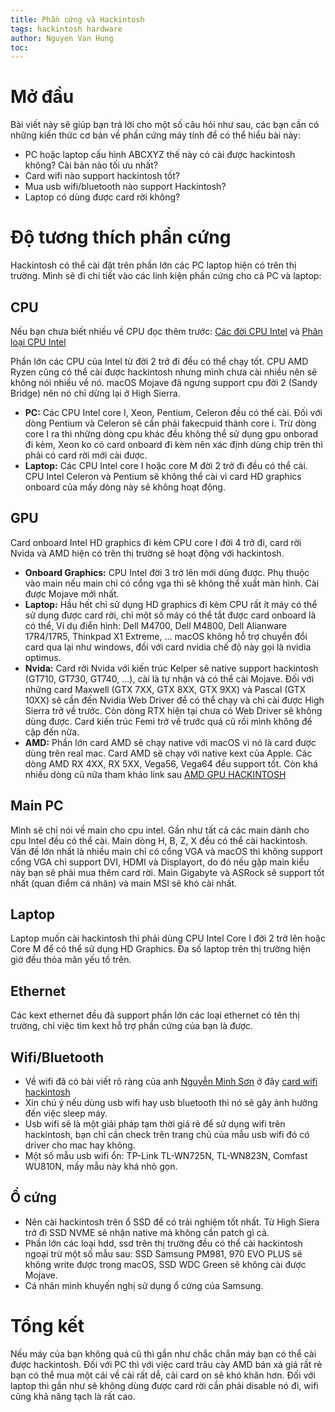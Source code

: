 ```yaml
---
title: Phần cứng và Hackintosh
tags: hackintosh hardware
author: Nguyen Van Hung
toc:
---
```

# Mở đầu
Bài viết này sẽ giúp bạn trả lời cho một số câu hỏi như sau, các bạn cần có những kiến thức cơ bản về phần cứng máy tính để có thể hiểu bài này:
- PC hoặc laptop cấu hình ABCXYZ thế này có cài được hackintosh không? Cài bản nào tối ưu nhất?
- Card wifi nào support hackintosh tốt?
- Mua usb wifi/bluetooth nào support Hackintosh?
- Laptop có dùng được card rời không?

# Độ tương thích phần cứng
Hackintosh có thể cài đặt trên phần lớn các PC laptop hiện có trên thị trường. Mình sẽ đi chi tiết vào các linh kiện phần cứng cho cả PC và laptop:

## CPU
  Nếu bạn chưa biết nhiều về CPU đọc thêm trước:
    [Các đời CPU Intel](https://www.phucanh.vn/nhung-dieu-ban-can-biet-ve-cac-dong-cpu-intel-tren-may-tinh.html) và
    [Phân loại CPU Intel](https://laptop88.vn/cac-doi-cpu-cua-intel-va-giai-ma-cach-dat-ten-cpu/a63.html)

  Phần lớn các CPU của Intel từ đời 2 trở đi đều có thể chạy tốt. CPU AMD Ryzen cũng có thể cài được hackintosh nhưng mình chưa cài nhiều nên sẽ không nói nhiều về nó. macOS Mojave đã ngưng support cpu đời 2 (Sandy Bridge) nên nó chỉ dừng lại ở High Sierra.
  - __PC:__ Các CPU Intel core I, Xeon, Pentium, Celeron đều có thể cài. Đối với dòng Pentium và Celeron sẽ cần phải fakecpuid thành core i. Trừ dòng core I ra thì những dòng cpu khác đều không thể sử dụng gpu onborad đi kèm, Xeon ko có card onboard đi kèm nên xác định dùng chip trên thì phải có card rời mới cài được.
  - __Laptop:__ Các CPU Intel core I hoặc core M đời 2 trở đi đều có thể cài. CPU Intel Celeron và Pentium sẽ không thể cài vì card HD graphics onboard của mấy dòng này sẽ không hoạt động.

## GPU
  Card onboard Intel HD graphics đi kèm CPU core I đời 4 trở đi, card rời Nvida và AMD hiện có trên thị trường sẽ hoạt động với hackintosh.
  - __Onboard Graphics:__ CPU Intel đời 3 trở lên mới dùng được. Phụ thuộc vào main nếu main chỉ có cổng vga thì sẽ không thể xuất màn hình. Cài được Mojave mới nhất.
  - __Laptop:__ Hầu hết chỉ sử dụng HD graphics đi kèm CPU rất ít máy có thể sử dụng được card rời, chỉ một số máy có thể tắt được card onboard là có thể, Ví dụ điển hình: Dell M4700, Dell M4800, Dell Alianware 17R4/17R5, Thinkpad X1 Extreme, ... macOS không hỗ trợ chuyển đổi card qua lại như windows, đối với card nvidia chế độ này gọi là nvidia optimus.
  - __Nvida:__ Card rời Nvida với kiến trúc Kelper sẽ native support hackintosh (GT710, GT730, GT740, ...), cài là tự nhận và có thể cài Mojave. Đối với những card Maxwell (GTX 7XX, GTX 8XX, GTX 9XX) và Pascal (GTX 10XX) sẽ cần đến Nvidia Web Driver để có thể chạy và chỉ cài được High Sierra trở về trước. Còn dòng RTX hiện tại chưa có Web Driver sẽ không dùng được. Card kiến trúc Femi trở về trước quá cũ rồi mình không đề cập đến nữa.
  - __AMD:__ Phần lớn card AMD sẽ chạy native với macOS vì nó là card được dùng trên real mac. Card AMD sẽ chạy với native kext của Apple. Các dòng AMD RX 4XX, RX 5XX, Vega56, Vega64 đều support tốt. Còn khá nhiều dòng cũ nữa tham khảo link sau [AMD GPU HACKINTOSH](https://www.tonymacx86.com/threads/radeon-compatibility-guide-ati-amd-graphics-cards.171291/)

## Main PC
  Mình sẽ chỉ nói về main cho cpu intel. Gần như tất cả các main dành cho cpu Intel đều có thể cài. Main dòng H, B, Z, X đều có thể cài hackintosh. Vấn đề lớn nhất là nhiều main chỉ có cổng VGA và macOS thì không support cổng VGA chỉ support DVI, HDMI và Displayort, do đó nếu gặp main kiểu này bạn sẽ phải mua thêm card rời. Main Gigabyte và ASRock sẽ support tốt nhất (quan điểm cá nhân) và main MSI sẽ khó cài nhất.

## Laptop
  Laptop muốn cài hackintosh thì phải dùng CPU Intel Core I đời 2 trở lên hoặc Core M để có thể sử dụng HD Graphics. Đa số laptop trên thị trường hiện giờ đều thỏa mãn yếu tố trên.

## Ethernet
  Các kext ethernet đều đã support phần lớn các loại ethernet có tên thị trường, chỉ việc tìm kext hỗ trợ phần cứng của bạn là được.

## Wifi/Bluetooth
  - Về wifi đã có bài viết rõ ràng của anh [Nguyễn Minh Sơn](https://www.facebook.com/son01490517) ở đây [card wifi hackintosh](https://caidatmacos.com/tu-van-phan-cung/card-wifi-hackintosh/)
  - Xin chú ý nếu dùng usb wifi hay usb bluetooth thì nó sẽ gây ảnh hưởng đến việc sleep máy.
  - Usb wifi sẽ là một giải pháp tạm thời giá rẻ để sử dụng wifi trên hackintosh, bạn chỉ cần check trên trang chủ của mẫu usb wifi đó có driver cho mac hay không.
  - Một số mẫu usb wifi ổn: TP-Link TL-WN725N, TL-WN823N, Comfast WU810N, mấy mẫu này khá nhỏ gọn.

## Ổ cứng
  - Nên cài hackintosh trên ổ SSD để có trải nghiệm tốt nhất. Từ High Siera trở đi SSD NVME sẽ nhận native mà không cần patch gì cả.
  - Phần lớn các loại hdd, ssd trên thị trường đều có thể cài hackintosh ngoại trừ một số mẫu sau: SSD Samsung PM981, 970 EVO PLUS sẽ không write được trong macOS, SSD WDC Green sẽ không cài được Mojave.
  - Cá nhân mình khuyến nghị sử dụng ổ cứng của Samsung.

# Tổng kết
  Nếu máy của bạn không quá cũ thì gần như chắc chắn máy bạn có thể cài được hackintosh. Đối với PC thì với việc card trâu cày AMD bán xả giá rất rẻ bạn có thể mua một cái về cài rất dễ, cài card on sẽ khó khăn hơn. Đối với laptop thì gần như sẽ không dùng được card rời cần phải disable nó đi, wifi cũng khả năng tạch là rất cao.
